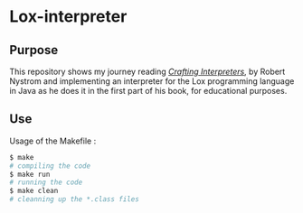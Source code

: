 # Lox-interpreter
## Purpose
This repository shows my journey reading [*Crafting Interpreters*](https://craftinginterpreters.com/), by Robert Nystrom and implementing an interpreter for the Lox programming language in Java as he does it in the first part of his book, for educational purposes.

## Use
Usage of the Makefile :
```bash
$ make
# compiling the code
$ make run
# running the code
$ make clean
# cleanning up the *.class files
```
